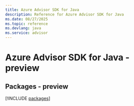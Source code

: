```yaml
---
title: Azure Advisor SDK for Java
description: Reference for Azure Advisor SDK for Java
ms.date: 08/27/2025
ms.topic: reference
ms.devlang: java
ms.service: advisor
---
```

# Azure Advisor SDK for Java - preview
## Packages - preview
[!INCLUDE [packages](advisor-index.md)]
